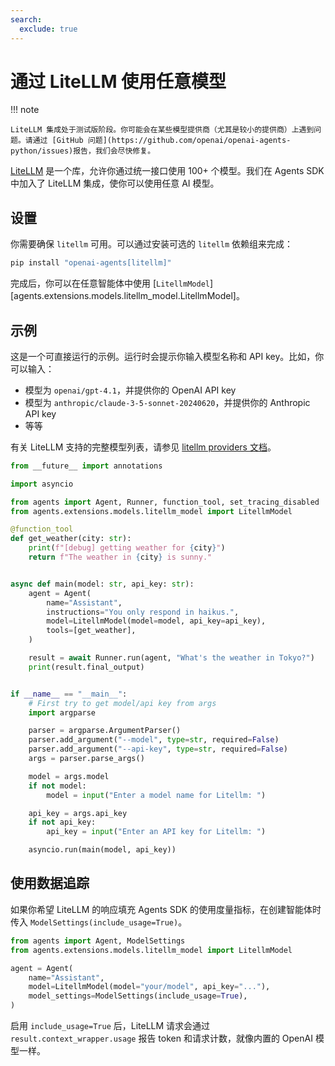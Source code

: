 ```yaml
---
search:
  exclude: true
---
```

# 通过 LiteLLM 使用任意模型

!!! note

    LiteLLM 集成处于测试版阶段。你可能会在某些模型提供商（尤其是较小的提供商）上遇到问题。请通过 [GitHub 问题](https://github.com/openai/openai-agents-python/issues)报告，我们会尽快修复。

[LiteLLM](https://docs.litellm.ai/docs/) 是一个库，允许你通过统一接口使用 100+ 个模型。我们在 Agents SDK 中加入了 LiteLLM 集成，使你可以使用任意 AI 模型。

## 设置

你需要确保 `litellm` 可用。可以通过安装可选的 `litellm` 依赖组来完成：

```bash
pip install "openai-agents[litellm]"
```

完成后，你可以在任意智能体中使用 [`LitellmModel`][agents.extensions.models.litellm_model.LitellmModel]。

## 示例

这是一个可直接运行的示例。运行时会提示你输入模型名称和 API key。比如，你可以输入：

-   模型为 `openai/gpt-4.1`，并提供你的 OpenAI API key
-   模型为 `anthropic/claude-3-5-sonnet-20240620`，并提供你的 Anthropic API key
-   等等

有关 LiteLLM 支持的完整模型列表，请参见 [litellm providers 文档](https://docs.litellm.ai/docs/providers)。

```python
from __future__ import annotations

import asyncio

from agents import Agent, Runner, function_tool, set_tracing_disabled
from agents.extensions.models.litellm_model import LitellmModel

@function_tool
def get_weather(city: str):
    print(f"[debug] getting weather for {city}")
    return f"The weather in {city} is sunny."


async def main(model: str, api_key: str):
    agent = Agent(
        name="Assistant",
        instructions="You only respond in haikus.",
        model=LitellmModel(model=model, api_key=api_key),
        tools=[get_weather],
    )

    result = await Runner.run(agent, "What's the weather in Tokyo?")
    print(result.final_output)


if __name__ == "__main__":
    # First try to get model/api key from args
    import argparse

    parser = argparse.ArgumentParser()
    parser.add_argument("--model", type=str, required=False)
    parser.add_argument("--api-key", type=str, required=False)
    args = parser.parse_args()

    model = args.model
    if not model:
        model = input("Enter a model name for Litellm: ")

    api_key = args.api_key
    if not api_key:
        api_key = input("Enter an API key for Litellm: ")

    asyncio.run(main(model, api_key))
```

## 使用数据追踪

如果你希望 LiteLLM 的响应填充 Agents SDK 的使用度量指标，在创建智能体时传入 `ModelSettings(include_usage=True)`。

```python
from agents import Agent, ModelSettings
from agents.extensions.models.litellm_model import LitellmModel

agent = Agent(
    name="Assistant",
    model=LitellmModel(model="your/model", api_key="..."),
    model_settings=ModelSettings(include_usage=True),
)
```

启用 `include_usage=True` 后，LiteLLM 请求会通过 `result.context_wrapper.usage` 报告 token 和请求计数，就像内置的 OpenAI 模型一样。